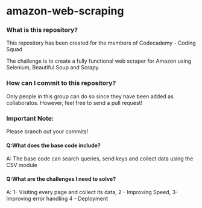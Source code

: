 # amazon-web-scraping

### What is this repository?
This repository has been created for the members of Codecademy - Coding Squad

The challenge is to create a fully functional web scraper for Amazon using Selenium, Beautiful Soup and Scrapy.


### How can I commit to this repository?

Only people in this group can do so since they have been added as collaboratos. However, feel free to send a pull request!

### Important Note:
Please branch out your commits!


#### Q:What does the base code include?
A: The base code can search queries, send keys and collect data using the CSV module

#### Q:What are the challenges I need to solve?
A: 1- Visiting every page and collect its data, 2 - Improving Speed, 3-Improving error handling 4 - Deployment


